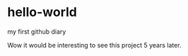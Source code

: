 # hello-world
my first github diary

Wow it would be interesting to see this project 5 years later. 
